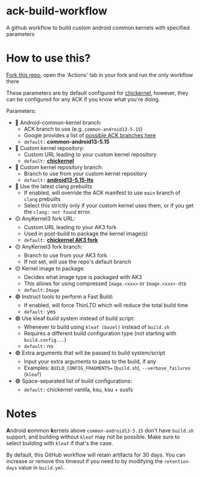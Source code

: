 # ack-build-workflow
A github workflow to build custom android common kernels with specified parameters

# How to use this?
[Fork this repo](https://github.com/chickendrop89/ack-build-workflow/fork), 
open the 'Actions' tab in your fork and run the only workflow there

These parameters are by default configured for [chickernel](https://github.com/chickendrop89/device_xiaomi_unified-kernel), 
however, they can be configured for any ACK if you know what you're doing.

Parameters:
- 🔴 Android-common-kernel branch:
    - ACK branch to use (e.g. `common-android13-5.15`)
    - Google provides a list of [possible ACK branches here](https://source.android.com/docs/setup/reference/bazel-support)
    - `default:` **common-android13-5.15**
- 🔴 Custom kernel repository:
    - Custom URL leading to your custom kernel repository
    - `default:` **[chickernel](https://github.com/chickendrop89/device_xiaomi_unified-kernel)**
- 🔴 Custom kernel repository branch:
    - Branch to use from your custom kernel repository
    - `default:` **[android13-5.15-lts](https://github.com/chickendrop89/device_xiaomi_unified-kernel/tree/android13-5.15-lts)**
- 🔴 Use the latest clang prebuilts
    - If enabled, will override the ACK manifest to use `main` branch of `clang` prebuilts
    - Select this strictly only if your custom kernel uses them, or if you get the `clang: not found` error.
- 🟡 AnyKernel3 fork URL:
    - Custom URL leading to your AK3 fork
    - Used in post-build to package the kernel image(s)
    - `default:` **[chickernel AK3 fork](https://github.com/chickendrop89/AnyKernel3)**
- 🟡 AnyKernel3 fork branch:
    - Branch to use from your AK3 fork
    - If not set, will use the repo's default branch
- 🟡 Kernel image to package:
    - Decides what image type is packaged with AK3
    - This allows for using compressed `Image.<xxx>` or `Image.<xxx>-dtb`
    - `default`: `Image`
- 🟢 Instruct tools to perform a Fast Build: 
    - If enabled, will force ThinLTO which will reduce the total build time
    - `default:` yes
- 🟢 Use kleaf build system instead of build script:
    - Whenever to build using `kleaf (bazel)` instead of `build.sh`
    - Requires a different build configuration type (not starting with `build.config...`)
    - `default:` no
- 🟢 Extra arguments that will be passed to build system/script
    - Input your extra arguments to pass to the build, if any
    - Examples: `BUILD_CONFIG_FRAGMENTS=` (`build.sh`), `--verbose_failures` (`kleaf`)
- 🟢 Space-separated list of build configurations:
    - `default:` chickernel vanilla, ksu, ksu + susfs

# Notes
**A**ndroid **c**ommon **k**ernels above `common-android13-5.15` don't have `build.sh` support, 
and building without `kleaf` may not be possible. Make sure to select building with `kleaf` if that's the case.

By default, this GitHub workflow will retain artifacts for 30 days. You can increase or remove this timeout 
if you need to by modifying the `retention-days` value in `build.yml`.
